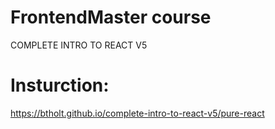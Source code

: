 # FrontendMaster course

COMPLETE INTRO TO REACT V5

# Insturction:
https://btholt.github.io/complete-intro-to-react-v5/pure-react


